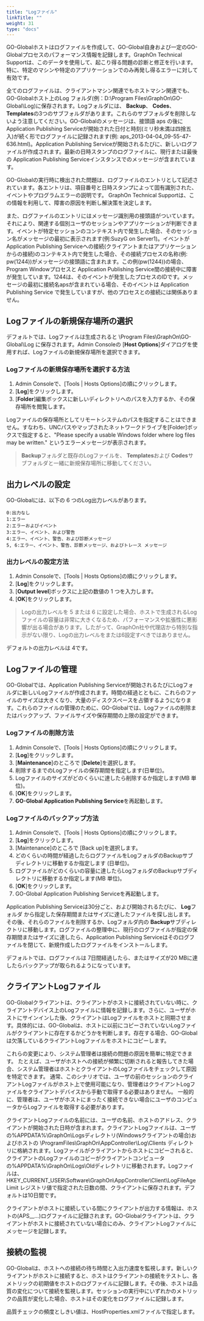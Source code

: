 ```yaml
---
title: "Logファイル"
linkTitle: ""
weight: 31
type: "docs"
---
```


GO-Globalホストはログファイルを作成して、GO-Global自身および一定のGO-Globalプロセスのパフォーマンス情報を記録します。GraphOn Technical Supportは、このデータを使用して、起こり得る問題の診断と修正を行います。特に、特定のマシンや特定のアプリケーションでのみ再発し得るエラーに対して有効です。

全てのログファイルは、クライアントマシン関連でもホストマシン関連でも、GO-Globalホスト上のLog フォルダ(例：D:\Program Files\GraphOn\GO-Global\Log)に保存されます。Logフォルダには、 **Backup**、 **Codes**、 **Templates**の3つのサブフォルダがあります。これらのサブフォルダを削除しないよう注意してください。GO-Globalのメッセージは、接頭語 aps の後にApplication Publishing Serviceが開始された日付と時刻(ミリ秒未満は四捨五入)が続く形でログファイルに記録されます(例: aps_2013-04-04_09-55-47-636.html)。Application Publishing Serviceが開始されるたびに、新しいログファイルが作成されます。最新の日時スタンプのログファイルに、現行または最後の Application Publishing Serviceインスタンスでのメッセージが含まれています。

GO-Globalの実行時に検出された問題は、ログファイルのエントリとして記述されています。各エントリは、項目番号と日時スタンプによって固有識別された、イベントやプログラムエラーの説明です。 GraphOn Technical Supportは、この情報を利用して、障害の原因を判断し解決策を決定します。

また、ログファイルのエントリにはメッセージ識別用の接頭語がついています。それにより、関連する個別ユーザのセッションやアプリケーションが判断できます。イベントが特定セッションのコンテキスト内で発生した場合、そのセッション名がメッセージの最初に表示されます(例:SuzyG on Server1)。イベントがApplication Publishing Serviceへの接続(クライアントまたはアプリケーションからの接続)のコンテキスト内で発生した場合、その接続プロセスの名称(例: pw(1244))がメッセージの接頭語に含まれます。この例(pw(1244))の場合、Program Windowプロセスと Application Publishing Service間の接続中に障害が発生しています。1244は、そのイベントが発生したプロセスのIDです。メッセージの最初に接続名apsが含まれている場合、そのイベントは Application Publishing Service で発生していますが、他のプロセスとの接続には関係ありません。

## Logファイルの新規保存場所の選択

デフォルトでは、Logファイルは生成されると \Program Files\GraphOn\GO-Global\Log に保存されます。Admin Consoleの [**Host Options**]ダイアログを使用すれば、Logファイルの新規保存場所を選択できます。

### Logファイルの新規保存場所を選択する方法

1. Admin Consoleで、[Tools | Hosts Options]の順にクリックします。
2. [**Log**]をクリックします。
3. [**Folder**]編集ボックスに新しいディレクトリへのパスを入力するか、その保存場所を閲覧します。

Logファイルの保存場所としてリモートシステムのパスを指定することはできません。すなわち、UNCパスやマップされたネットワークドライブを[Folder]ボックスで指定すると、"Please specify a usable Windows folder where log files may be written." というエラーメッセージが表示されます。

>**Backup**フォルダと既存のLogファイルを、 **Templates**および **Codes**サブフォルダと一緒に新規保存場所に移動してください。

## 出力レベルの設定

GO-Globalには、以下の 6 つのLog出力レベルがあります。

```
0:出力なし 
1:エラー 
2:エラーおよびイベント 
3:エラー、イベント、および警告 
4:エラー、イベント、警告、および診断メッセージ 
5, 6:エラー、イベント、警告、診断メッセージ、およびトレース メッセージ
```

### 出力レベルの設定方法

1. Admin Consoleで、[Tools | Hosts Options]の順にクリックします。
2. [**Log**]をクリックします。
3. [**Output level**]ボックスに上記の数値の 1 つを入力します。
4. [**OK**]をクリックします。

>Logの出力レベルを 5 または 6 に設定した場合、ホストで生成されるLogファイルの容量は非常に大きくなるため、パフォーマンスや拡張性に悪影響が出る場合があります。したがって、GraphOn社や代理店から特別な指示がない限り、Logの出力レベルをまたは6設定すべきではありません。

デフォルトの出力レベルは 4です。

## Logファイルの管理

GO-Globalでは、Application Publishing Serviceが開始されるたびにLogフォルダに新しいLogファイルが作成されます。時間の経過とともに、これらのファイルのサイズは大きくなり、大量のディスクスペースを占領するようになります。これらのファイルの管理のために、GO-Globalでは、Logファイルの削除またはバックアップ、ファイルサイズや保存期間の上限の設定ができます。

### Logファイルの削除方法

1. Admin Consoleで、[Tools | Hosts Options]の順にクリックします。
2. [**Log**]をクリックします。
3. [**Maintenance**]のところで [**Delete**]を選択します。
4. 削除するまでのLogファイルの保存期間を指定します(日単位)。
5. Logファイルのサイズがどのくらいに達したら削除するか指定します(MB 単位)。
6. [**OK**]をクリックします。
7. **GO-Global Application Publishing Service**を再起動します。

### Logファイルのバックアップ方法

1. Admin Consoleで、[Tools | Hosts Options]の順にクリックします。
2. [**Log**]をクリックします。
3. [Maintenance]のところで [Back up]を選択します。
4. どのくらいの時間が経過したらログファイルをLogフォルダのBackupサブディレクトリに移動するか指定します (日単位)。
5. ログファイルがどのくらいの容量に達したらLogフォルダのBackupサブディレクトリに移動するか指定します(MB 単位)。
6. [**OK**]をクリックします。
7. GO-Global Application Publishing Serviceを再起動します。

Application Publishing Serviceは30分ごと、および開始されるたびに、 **Log**フォルダ から指定した保存期間またはサイズに達したファイルを探し出します。その後、それらのファイルを削除するか、Logフォルダ内の **Backup**サブディレクトリに移動します。ログファイルの整理中に、現行のログファイルが指定の保存期間またはサイズに達したら、Application Publishing Serviceはそのログファイルを閉じて、新規作成したログファイルをインストールします。

デフォルトでは、ログファイルは 7日間経過したら、またはサイズが20 MBに達したらバックアップが取られるようになっています。

## クライアントLogファイル

GO-Globalクライアントは、クライアントがホストに接続されていない時に、クライアントデバイス上のLogファイルに情報を記録します。さらに、ユーザがホストにサインインした後、クライアントはLogファイルをホストと同期させます。具体的には、GO-Globalは、ホストに以前にコピーされていないLogファイルがクライアントに存在するかどうかを判断します。存在する場合、GO-Globalは欠落しているクライアントLogファイルをホストにコピーします。

これらの変更により、システム管理者は接続の問題の原因を簡単に特定できます。 たとえば、ユーザがホストへの接続が頻繁に切断されると報告してきた場合、システム管理者はホストとクライアントのLogファイルをチェックして原因を特定できます。 通常、このシナリオでは、ユーザの前のセッションのクライアントLogファイルがホスト上で使用可能になり、管理者はクライアントLogファイルをクライアントデバイスから手動で取得する必要はありません。 一般的に、管理者は、ユーザがホストにまったく接続できない場合にユーザのコンピュータからLogファイルを取得する必要があります。

クライアントLogファイルの名前には、ユーザの名前、ホストのアドレス、クライアントが開始された日時が含まれます。クライアントLogファイルは、ユーザの%APPDATA%\GraphOn\Logsディレクトリ(Windowsクライアントの場合)およびホストの  \ProgramFiles\GraphOn\AppController\Log\Clients ディレクトリに格納されます。Logファイルがクライアントからホストにコピーされると、クライアントのLogファイルのコピーがクライアントコンピュータの%APPDATA%\GraphOn\Logs\Oldディレクトリに移動されます。Logファイルは、HKEY_CURRENT_USER\Software\GraphOn\AppController\Client\LogFileAgeLimit レジストリ値で指定された日数の間、クライアントに保存されます。デフォルトは10日間です。

クライアントがホストに接続している間にクライアントが出力する情報は、ホストの(APS__...)ログファイルに記録されます。GO-Globalクライアントは、クライアントがホストに接続されていない場合にのみ、クライアントLogファイルにメッセージを記録します。

## 接続の監視

GO-Globalは、ホストへの接続の待ち時間と入出力速度を監視します。新しいクライアントがホストに接続すると、ホストはクライアントの接続をテストし、各メトリックの初期値をホストのログファイルに記録します。その後、ホストは品質の変化について接続を監視します。セッションの実行中にいずれかのメトリックの品質が変化した場合、ホストはその変化をログファイルに記録します。

品質チェックの頻度としきい値は、HostProperties.xmlファイルで指定します。

